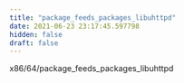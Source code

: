 ```yaml
---
title: "package_feeds_packages_libuhttpd"
date: 2021-06-23 23:17:45.597798
hidden: false
draft: false
---
```


x86/64/package_feeds_packages_libuhttpd

